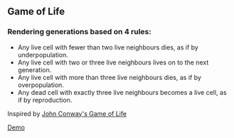 ## Game of Life

### Rendering generations based on 4 rules:
- Any live cell with fewer than two live neighbours dies, as if by underpopulation.
- Any live cell with two or three live neighbours lives on to the next generation.
- Any live cell with more than three live neighbours dies, as if by overpopulation.
- Any dead cell with exactly three live neighbours becomes a live cell, as if by reproduction.

Inspired by [John Conway's Game of Life](https://en.wikipedia.org/wiki/Conway%27s_Game_of_Life)

[Demo](https://gol-vert.now.sh/#21.24,23.23,23.24,23.25,24.19,24.21,24.24,24.27,24.29,25.18,25.19,25.22,25.26,25.29,25.30,26.19,26.21,26.24,26.27,26.29,27.23,27.24,27.25,29.24,)
